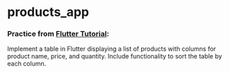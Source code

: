 # products_app

### Practice from [Flutter Tutorial](https://flutter-tutorial.net/useful-widgets/questions-for-practice-4/):
Implement a table in Flutter displaying a list of products with columns for product name, price, and quantity. Include functionality to sort the table by each column.

